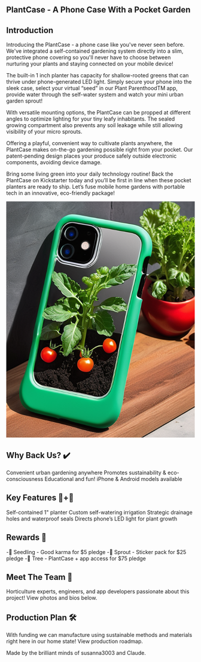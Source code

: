 ## PlantCase - A Phone Case With a Pocket Garden
## Introduction
Introducing the PlantCase - a phone case like you've never seen before. We've integrated a self-contained gardening system directly into a slim, protective phone covering so you'll never have to choose between nurturing your plants and staying connected on your mobile device!

The built-in 1 inch planter has capacity for shallow-rooted greens that can thrive under phone-generated LED light. Simply secure your phone into the sleek case, select your virtual “seed” in our Plant ParenthoodTM app, provide water through the self-water system and watch your mini urban garden sprout!

With versatile mounting options, the PlantCase can be propped at different angles to optimize lighting for your tiny leafy inhabitants. The sealed growing compartment also prevents any soil leakage while still allowing visibility of your micro sprouts.

Offering a playful, convenient way to cultivate plants anywhere, the PlantCase makes on-the-go gardening possible right from your pocket. Our patent-pending design places your produce safely outside electronic components, avoiding device damage.

Bring some living green into your daily technology routine! Back the PlantCase on Kickstarter today and you’ll be first in line when these pocket planters are ready to ship. Let’s fuse mobile home gardens with portable tech in an innovative, eco-friendly package!

![PlantCase by PlantParenthood](plantcase1.png)

## Why Back Us? ✔️
Convenient urban gardening anywhere
Promotes sustainability & eco-consciousness
Educational and fun!
iPhone & Android models available

## Key Features 📱+🌱
Self-contained 1" planter
Custom self-watering irrigation
Strategic drainage holes and waterproof seals
Directs phone’s LED light for plant growth

## Rewards 🎁
-🌿 Seedling - Good karma for $5 pledge
-🌱 Sprout - Sticker pack for $25 pledge
-🌳 Tree - PlantCase + app access for $75 pledge

## Meet The Team 👋
Horticulture experts, engineers, and app developers passionate about this project! View photos and bios below.

## Production Plan 🛠
With funding we can manufacture using sustainable methods and materials right here in our home state! View production roadmap.

Made by the brilliant minds of susanna3003 and Claude.


